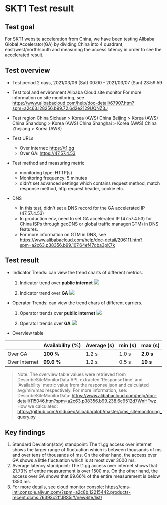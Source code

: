 # SKT1 Test result
## Test goal
For SKT1 website acceleration from China, we have been testing Alibaba Global Accelerator(GA) by dividing China into 4 quadrant, east/west/north/south and measuring the access latency in order to see the accelerated result.

## Test overview

 * Test period
2 days, 2021/03/06 (Sat) 00:00 - 2021/03/07 (Sun) 23:59:59
 
 * Test tool and environment
Alibaba Cloud site monitor
For more information on site monitoring, see https://www.alibabacloud.com/help/doc-detail/67907.htm?spm=a2c63.l28256.b99.72.6d2e2129UQNZ3J

 * Test region
China Sichuan > Korea (AWS)
China Beijing > Korea (AWS)
China Shandong > Korea (AWS)
China Shanghai > Korea (AWS)
China Zhejiang > Korea (AWS)

 * Test URLs
	 * Over internet: https://t1.gg
	 * Over GA: https://47.57.4.53

* Test method and measuring metric
	* monitoring type: HTTP(s)
	* Monitoring frequency: 5 minutes
	* didn't set advanced settings which contains request method, match response method, http request header, cookie etc.

* DNS
	* In this test, didn't set a DNS record for the GA accelerated IP (47.57.4.53)
	* In production env, need to set GA accelerated IP (47.57.4.53) for China ISPs through geoDNS or global traffic manager(GTM) in DNS features.
	* For more information on GTM in DNS, see
https://www.alibabacloud.com/help/doc-detail/206111.htm?spm=a2c63.p38356.b99.107.64ef47dba3pK7k

## Test result
* Indicator Trends: can view the trend charts of different metrics.
	1. Indicator trend over **public internet**
![](https://github.com/rnlduaeo/alibaba/blob/master/overPublic.png?raw=true)

	2. Indicator trend over **GA**
![](https://github.com/rnlduaeo/alibaba/blob/master/overGa.png?raw=true)

* Operator Trends: can view the trend chars of different carriers.
	1. Operator trends over **public internet**
![](https://github.com/rnlduaeo/alibaba/blob/master/overPublic2.png?raw=true)


	2. Operator trends over **GA**
![](https://github.com/rnlduaeo/alibaba/blob/master/overGa2.png?raw=true)

* Overview table

|    | Availability (%) | Average (s)     | min (s) | max (s) |
|-----------|---------|---------|---------| ----
|Over GA|   **100 %** | 1.2 s | 1.0 s | **2.0 s**
|Over Internet |**99.6 %**| 1.2 s | 0.5 s | **19 s**

> Note: The overview table values were retrieved from DescribeSiteMonitorData API, extracted 'ResponseTime' and 'Availability' metric value from the response json and calculated avg/min/max respectively. For more information, see:
DescribeSiteMonitorData: https://www.alibabacloud.com/help/doc-detail/115046.htm?spm=a2c63.p38356.b99.238.6c9512d7WnHTwz
How we calculated: https://github.com/rnlduaeo/alibaba/blob/master/cms_sitemonitoring_query.py




## Key findings
1. Standard Deviation(stdv) standpoint: 
The t1.gg access over internet shows the larger range of fluctuation which is between thousands of ms and over tens of thousands of ms. On the other hand, the access over GA shows a little fluctuation which is at most over 3000 ms. 
2. Average latency standpoint:
The t1.gg access over internet shows that 21.73% of entire measurement is over 1500 ms. On the other hand, the access over GA shows that 99.66% of the entire measurement is below 1350 ms.
3. For more details, see cloud monitor console:
https://cms-intl.console.aliyun.com/?spm=a2c8b.12215442.products-recent.dcms.76393c2ffJRS5i#/newSite/list/

<!--stackedit_data:
eyJoaXN0b3J5IjpbLTEyMzQwODAyODcsLTExMjUzMjE5NTEsMT
E4NzAyOTEzMywxNDQ0OTA5Mjk5LDEyMjQzMjAyMTksLTQxMzEx
NjYyNyw4ODEyODIwNjUsNjU2MTAyNjQxLC0xNjMxODg1MzIzLC
0xMzUxODU4ODYsLTE5MzU4NTA3NzYsLTc0MzYzOTc4NSw3NTgx
MzUyNDQsMTQ3NzYyMDI3MSwtMTc5ODc3MzE1MV19
-->